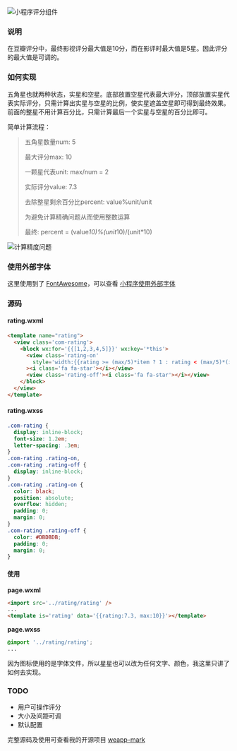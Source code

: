 
![小程序评分组件](http://upload-images.jianshu.io/upload_images/3762216-f09f5b490abcd954.jpg)

### 说明
在豆瓣评分中，最终影视评分最大值是10分，而在影评时最大值是5星。因此评分的最大值是可调的。

### 如何实现
五角星也就两种状态，实星和空星。底部放置空星代表最大评分，顶部放置实星代表实际评分，只需计算出实星与空星的比例，使实星遮盖空星即可得到最终效果。前面的整星不用计算百分比，只需计算最后一个实星与空星的百分比即可。

简单计算流程：
> 五角星数量num: 5
> 
> 最大评分max: 10
> 
> 一颗星代表unit: max/num = 2
> 
> 实际评分value: 7.3
> 
> 去除整星剩余百分比percent: value%unit/unit
> 
> 为避免计算精确问题从而使用整数运算
> 
> 最终: percent = (value*10)%(unit*10)/(unit*10)

![计算精度问题](http://upload-images.jianshu.io/upload_images/3762216-c9d30d25207ee000.png?imageMogr2/auto-orient/strip%7CimageView2/2/w/1240)

### 使用外部字体
这里使用到了 [FontAwesome](http://fontawesome.io/icons/)，可以查看 [小程序使用外部字体](./小程序使用外部字体.md)

### 源码

#### rating.wxml
```html
<template name="rating">
  <view class='com-rating'>
    <block wx:for='{{[1,2,3,4,5]}}' wx:key='*this'>
      <view class='rating-on' 
        style='width:{{rating >= (max/5)*item ? 1 : rating < (max/5)*(item-1) ? 0 : (rating*10)%(max/5*10)/(max/5*10)}}em'
      ><i class='fa fa-star'></i></view>
      <view class='rating-off'><i class='fa fa-star'></i></view>
    </block>
  </view>
</template>
```

#### rating.wxss
```css
.com-rating {
  display: inline-block;
  font-size: 1.2em;
  letter-spacing: .3em;
}
.com-rating .rating-on,
.com-rating .rating-off {
  display: inline-block;
}
.com-rating .rating-on {
  color: black;
  position: absolute;
  overflow: hidden;
  padding: 0;
  margin: 0;
}
.com-rating .rating-off {
  color: #DBDBDB;
  padding: 0;
  margin: 0;
}
```

#### 使用
**page.wxml**
```html
<import src='../rating/rating' />
...
<template is='rating' data='{{rating:7.3, max:10}}'></template>
```
**page.wxss**
```css
@import '../rating/rating';
...
```

因为图标使用的是字体文件，所以星星也可以改为任何文字、颜色，我这里只讲了如何去实现。

### TODO
 - 用户可操作评分
 - 大小及间距可调
 - 默认配置

完整源码及使用可查看我的开源项目 [weapp-mark](https://github.com/Hongye567/weapp-mark)
